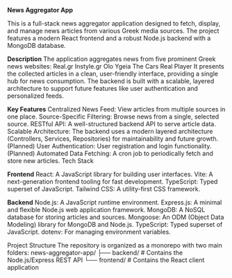 **News Aggregator App**

This is a full-stack news aggregator application designed to fetch, display, and manage news articles from various Greek media sources. The project features a modern React frontend and a robust Node.js backend with a MongoDB database.

**Description**
The application aggregates news from five prominent Greek news websites:
Real.gr
Instyle.gr
Olo Ygeia
The Cars
Real Player
It presents the collected articles in a clean, user-friendly interface, providing a single hub for news consumption. The backend is built with a scalable, layered architecture to support future features like user authentication and personalized feeds.

**Key Features**
Centralized News Feed: View articles from multiple sources in one place.
Source-Specific Filtering: Browse news from a single, selected source.
RESTful API: A well-structured backend API to serve article data.
Scalable Architecture: The backend uses a modern layered architecture (Controllers, Services, Repositories) for maintainability and future growth.
(Planned) User Authentication: User registration and login functionality.
(Planned) Automated Data Fetching: A cron job to periodically fetch and store new articles.
Tech Stack

**Frontend**
React: A JavaScript library for building user interfaces.
Vite: A next-generation frontend tooling for fast development.
TypeScript: Typed superset of JavaScript.
Tailwind CSS: A utility-first CSS framework.

**Backend**
Node.js: A JavaScript runtime environment.
Express.js: A minimal and flexible Node.js web application framework.
MongoDB: A NoSQL database for storing articles and sources.
Mongoose: An ODM (Object Data Modeling) library for MongoDB and Node.js.
TypeScript: Typed superset of JavaScript.
dotenv: For managing environment variables.

Project Structure
The repository is organized as a monorepo with two main folders:
news-aggregator-app/
├── backend/       # Contains the Node.js/Express REST API
└── frontend/      # Contains the React client application
